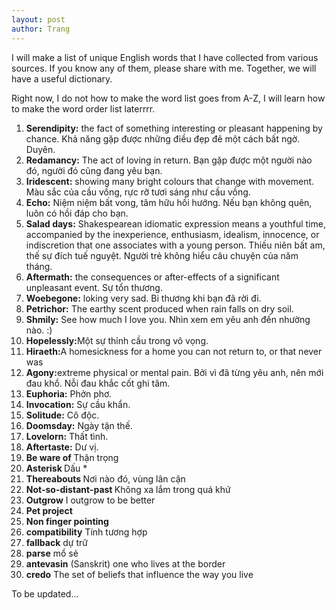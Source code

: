 ```yaml
---
layout: post
author: Trang
---
```

I will make a list of unique English words that I have collected from various sources. If you know any of them, please share with me. Together, we will have a useful dictionary.

Right now, I do not how to make the word list goes from A-Z, I will learn how to make the word order list laterrrr.

<ol>
  <li><b>Serendipity:</b> the fact of something interesting or pleasant happening by chance. Khả năng gặp được những điều đẹp đẽ một cách bất ngờ. Duyên. </li>
  <li><b>Redamancy:</b> The act of loving in return. Bạn gặp được một người nào đó, người đó cũng đang yêu bạn.</li>
  <li><b>Iridescent:</b> showing many bright colours that change with movement. Màu sắc của cầu vồng, rực rỡ tươi sáng như cầu vồng.</li>
  <li><b>Echo:</b> Niệm niệm bất vong, tâm hữu hồi hướng. Nếu bạn không quên, luôn có hồi đáp cho bạn. </li>
  <li><b>Salad days:</b> Shakespearean idiomatic expression means a youthful time, accompanied by the inexperience, enthusiasm, idealism, innocence, or indiscretion that one associates with a young person. Thiếu niên bất am, thế sự đích tuế nguyệt. Người trẻ không hiểu câu chuyện của năm tháng. </li>
  <li><b>Aftermath:</b> the consequences or after-effects of a significant unpleasant event. Sự tổn thương. </li>
  <li><b>Woebegone:</b> loking very sad. Bi thương khi bạn đã rời đi.</li>
  <li><b>Petrichor:</b> The earthy scent produced when rain falls on dry soil. </li>
  <li><b>Shmily:</b> See how much I love you. Nhìn xem em yêu anh đến nhường nào. :) </li>
  <li><b>Hopelessly:</b>Một sự thỉnh cầu trong vô vọng. </li>
  <li><b>Hiraeth:</b>A homesickness for a home you can not return to, or that never was </li>
  <li><b>Agony:</b>extreme physical or mental pain. Bởi vì đã từng yêu anh, nên mới đau khổ. Nỗi đau khắc cốt ghi tâm. </li>
  <li><b>Euphoria:</b> Phởn phơ. </li>
  <li><b>Invocation:</b> Sự cầu khẩn.</li>
  <li><b>Solitude:</b> Cô độc. </li>
  <li><b>Doomsday:</b> Ngày tận thế. </li>
  <li><b>Lovelorn:</b> Thất tình. </li>
  <li><b>Aftertaste:</b> Dư vị. </li>
  <li><b>Be ware of </b> Thận trọng </li>
  <li><b>Asterisk </b> Dấu * </li>
  <li><b>Thereabouts </b> Nơi nào đó, vùng lân cận</li>
  <li><b>Not-so-distant-past </b> Không xa lắm trong quá khứ</li>
  <li><b>Outgrow</b> I outgrow to be better </li>
  <li><b>Pet project</b>  </li>
  <li><b>Non finger pointing</b> </li>
  <li><b>compatibility</b> Tính tương hợp </li>
  <li><b>fallback</b> dự trữ </li>
  <li><b>parse</b> mổ sẻ </li>
  <li><b>antevasin</b> (Sanskrit) one who lives at the border </li>
  <li><b>credo</b> The set of beliefs that influence the way you live </li>

</ol>

To be updated...
